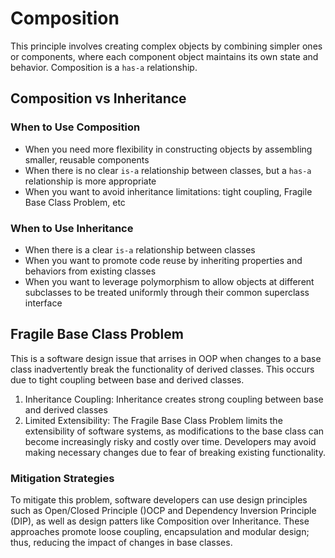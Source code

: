# Composition
This principle involves creating complex objects by combining simpler ones or components, where each component object maintains its own state and behavior. Composition is a `has-a` relationship.

## Composition vs Inheritance
### When to Use Composition
- When you need more flexibility in constructing objects by assembling smaller, reusable components
- When there is no clear `is-a` relationship between classes, but a `has-a` relationship is more appropriate
- When you want to avoid inheritance limitations: tight coupling, Fragile Base Class Problem, etc
### When to Use Inheritance
- When there is a clear `is-a` relationship between classes
- When you want to promote code reuse by inheriting properties and behaviors from existing classes
- When you want to leverage polymorphism to allow objects at different subclasses to be treated uniformly through their common superclass interface

## Fragile Base Class Problem
This is a software design issue that arrises in OOP when changes to a base class inadvertently break the functionality of derived classes. This occurs due to tight coupling between base and derived classes.
1) Inheritance Coupling: Inheritance creates strong coupling between base and derived classes
2) Limited Extensibility: The Fragile Base Class Problem limits the extensibility of software systems, as modifications to the base class can become increasingly risky and costly over time. Developers may avoid making necessary changes due to fear of breaking existing functionality.
### Mitigation Strategies
To mitigate this problem, software developers can use design principles such as Open/Closed Principle ()OCP and Dependency Inversion Principle (DIP), as well as design patters like Composition over Inheritance. These approaches promote loose coupling, encapsulation and modular design; thus, reducing the impact of changes in base classes.